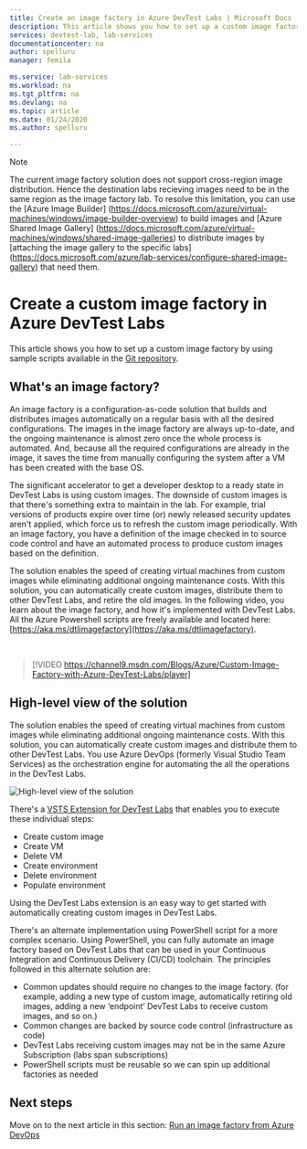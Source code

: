 ```yaml
---
title: Create an image factory in Azure DevTest Labs | Microsoft Docs
description: This article shows you how to set up a custom image factory by using sample scripts available in the Git repository (Azure DevTest Labs). 
services: devtest-lab, lab-services
documentationcenter: na
author: spelluru
manager: femila

ms.service: lab-services
ms.workload: na
ms.tgt_pltfrm: na
ms.devlang: na
ms.topic: article
ms.date: 01/24/2020
ms.author: spelluru

---
```


> [!NOTE]
> The current image factory solution does not support cross-region image distribution. Hence the destination labs recieving images need   to be in the same region as the image factory lab. 
> To resolve this limitation, you can use the [Azure Image Builder] (https://docs.microsoft.com/azure/virtual-machines/windows/image-builder-overview) to build images and [Azure Shared Image Gallery] (https://docs.microsoft.com/azure/virtual-machines/windows/shared-image-galleries) to distribute images by [attaching the image gallery to the specific labs] (https://docs.microsoft.com/azure/lab-services/configure-shared-image-gallery) that need them. 

# Create a custom image factory in Azure DevTest Labs
This article shows you how to set up a custom image factory by using sample scripts available in the [Git repository](https://github.com/Azure/azure-devtestlab/tree/master/samples/DevTestLabs/Scripts/ImageFactory).


## What's an image factory?
An image factory is a configuration-as-code solution that builds and distributes images automatically on a regular basis with all the desired configurations. The images in the image factory are always up-to-date, and the ongoing maintenance is almost zero once the whole process is automated. And, because all the required configurations are already in the image, it saves the time from manually configuring the system after a VM has been created with the base OS.

The significant accelerator to get a developer desktop to a ready state in DevTest Labs is using custom images. The downside of custom images is that there's something extra to maintain in the lab. For example, trial versions of products expire over time (or) newly released security updates aren't applied, which force us to refresh the custom image periodically. With an image factory, you have a definition of the image checked in to source code control and have an automated process to produce custom images based on the definition.

The solution enables the speed of creating virtual machines from custom images while eliminating additional ongoing maintenance costs. With this solution, you can automatically create custom images, distribute them to other DevTest Labs, and retire the old images. In the following video, you learn about the image factory, and how it's implemented with DevTest Labs.  All the Azure Powershell scripts are freely available and located here:  [https://aka.ms/dtlimagefactory](https://aka.ms/dtlimagefactory).

<br/>

> [!VIDEO https://channel9.msdn.com/Blogs/Azure/Custom-Image-Factory-with-Azure-DevTest-Labs/player]


## High-level view of the solution
The solution enables the speed of creating virtual machines from custom images while eliminating additional ongoing maintenance costs. With this solution, you can automatically create custom images and distribute them to other DevTest Labs. You use Azure DevOps (formerly Visual Studio Team Services) as the orchestration engine for automating the all the operations in the DevTest Labs.

![High-level view of the solution](./media/create-image-factory/high-level-view-of-solution.png)

There's a [VSTS Extension for DevTest Labs](https://marketplace.visualstudio.com/items?itemName=ms-azuredevtestlabs.tasks) that enables you to execute these individual steps:

- Create custom image
- Create VM
- Delete VM
- Create environment
- Delete environment
- Populate environment

Using the DevTest Labs extension is an easy way to get started with automatically creating custom images in DevTest Labs.

There's an alternate implementation using PowerShell script for a more complex scenario. Using PowerShell, you can fully automate an image factory based on DevTest Labs that can be used in your Continuous Integration and Continuous Delivery (CI/CD) toolchain. The principles followed in this alternate solution are:

- Common updates should require no changes to the image factory. (for example, adding a new type of custom image, automatically retiring old images, adding a new ‘endpoint’ DevTest Labs to receive custom images, and so on.)
- Common changes are backed by source code control (infrastructure as code)
- DevTest Labs receiving custom images may not be in the same Azure Subscription (labs span subscriptions)
- PowerShell scripts must be reusable so we can spin up additional factories as needed

## Next steps
Move on to the next article in this section: [Run an image factory from Azure DevOps](image-factory-set-up-devops-lab.md)
